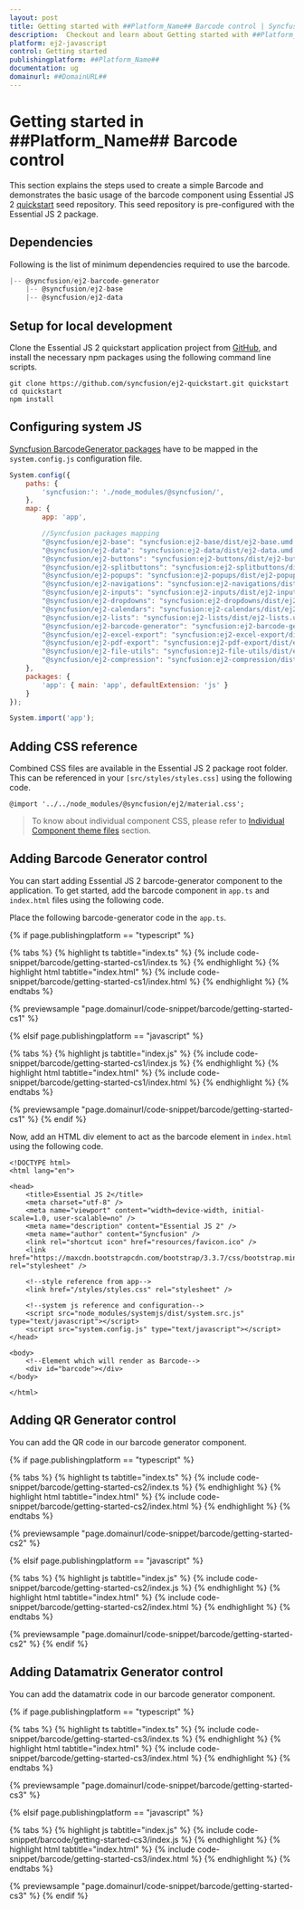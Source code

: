 ```yaml
---
layout: post
title: Getting started with ##Platform_Name## Barcode control | Syncfusion
description:  Checkout and learn about Getting started with ##Platform_Name## Barcode control of Syncfusion Essential JS 2 and more details.
platform: ej2-javascript
control: Getting started 
publishingplatform: ##Platform_Name##
documentation: ug
domainurl: ##DomainURL##
---
```


# Getting started in ##Platform_Name## Barcode control

This section explains the steps used to create a simple Barcode and demonstrates the basic usage of the barcode component using Essential JS 2
[quickstart](https://github.com/syncfusion/ej2-quickstart.git) seed repository. This seed repository is pre-configured with the Essential JS 2 package.

## Dependencies

Following is the list of minimum dependencies required to use the barcode.

```javascript
|-- @syncfusion/ej2-barcode-generator
    |-- @syncfusion/ej2-base
    |-- @syncfusion/ej2-data
```

## Setup for local development

Clone the Essential JS 2 quickstart application project from [GitHub](https://github.com/syncfusion/ej2-quickstart.git), and install the necessary npm packages using the following command line scripts.

```
git clone https://github.com/syncfusion/ej2-quickstart.git quickstart
cd quickstart
npm install
```

## Configuring system JS

[Syncfusion BarcodeGenerator packages](#dependencies) have to be mapped in the `system.config.js` configuration file.

```javascript
System.config({
    paths: {
        'syncfusion:': './node_modules/@syncfusion/',
    },
    map: {
        app: 'app',

        //Syncfusion packages mapping
        "@syncfusion/ej2-base": "syncfusion:ej2-base/dist/ej2-base.umd.min.js",
        "@syncfusion/ej2-data": "syncfusion:ej2-data/dist/ej2-data.umd.min.js",
        "@syncfusion/ej2-buttons": "syncfusion:ej2-buttons/dist/ej2-buttons.umd.min.js",
        "@syncfusion/ej2-splitbuttons": "syncfusion:ej2-splitbuttons/dist/ej2-splitbuttons.umd.min.js",
        "@syncfusion/ej2-popups": "syncfusion:ej2-popups/dist/ej2-popups.umd.min.js",
        "@syncfusion/ej2-navigations": "syncfusion:ej2-navigations/dist/ej2-navigations.umd.min.js",
        "@syncfusion/ej2-inputs": "syncfusion:ej2-inputs/dist/ej2-inputs.umd.min.js",
        "@syncfusion/ej2-dropdowns": "syncfusion:ej2-dropdowns/dist/ej2-dropdowns.umd.min.js",
        "@syncfusion/ej2-calendars": "syncfusion:ej2-calendars/dist/ej2-calendars.umd.min.js",
        "@syncfusion/ej2-lists": "syncfusion:ej2-lists/dist/ej2-lists.umd.min.js",
        "@syncfusion/ej2-barcode-generator": "syncfusion:ej2-barcode-generator/dist/ej2-barcode-generator.umd.min.js",
        "@syncfusion/ej2-excel-export": "syncfusion:ej2-excel-export/dist/ej2-excel-export.umd.min.js",
        "@syncfusion/ej2-pdf-export": "syncfusion:ej2-pdf-export/dist/ej2-pdf-export.umd.min.js",
        "@syncfusion/ej2-file-utils": "syncfusion:ej2-file-utils/dist/ej2-file-utils.umd.min.js",
        "@syncfusion/ej2-compression": "syncfusion:ej2-compression/dist/ej2-compression.umd.min.js"
    },
    packages: {
        'app': { main: 'app', defaultExtension: 'js' }
    }
});

System.import('app');
```

## Adding CSS reference

Combined CSS files are available in the Essential JS 2 package root folder. This can be referenced in your `[src/styles/styles.css]` using the following code.

```
@import '../../node_modules/@syncfusion/ej2/material.css';
```

> To know about individual component CSS, please refer to [Individual Component theme files](../../base/theme.html#individual-component-theme-files) section.

## Adding Barcode Generator control

You can start adding Essential JS 2 barcode-generator component to the application. To get started, add the barcode component in `app.ts` and `index.html` files using the following code.

Place the following barcode-generator  code in the `app.ts`.

{% if page.publishingplatform == "typescript" %}

 {% tabs %}
{% highlight ts tabtitle="index.ts" %}
{% include code-snippet/barcode/getting-started-cs1/index.ts %}
{% endhighlight %}
{% highlight html tabtitle="index.html" %}
{% include code-snippet/barcode/getting-started-cs1/index.html %}
{% endhighlight %}
{% endtabs %}
        
{% previewsample "page.domainurl/code-snippet/barcode/getting-started-cs1" %}

{% elsif page.publishingplatform == "javascript" %}

{% tabs %}
{% highlight js tabtitle="index.js" %}
{% include code-snippet/barcode/getting-started-cs1/index.js %}
{% endhighlight %}
{% highlight html tabtitle="index.html" %}
{% include code-snippet/barcode/getting-started-cs1/index.html %}
{% endhighlight %}
{% endtabs %}

{% previewsample "page.domainurl/code-snippet/barcode/getting-started-cs1" %}
{% endif %}

Now, add an HTML div element to act as the barcode element in `index.html` using the following code.

```
<!DOCTYPE html>
<html lang="en">

<head>
    <title>Essential JS 2</title>
    <meta charset="utf-8" />
    <meta name="viewport" content="width=device-width, initial-scale=1.0, user-scalable=no" />
    <meta name="description" content="Essential JS 2" />
    <meta name="author" content="Syncfusion" />
    <link rel="shortcut icon" href="resources/favicon.ico" />
    <link href="https://maxcdn.bootstrapcdn.com/bootstrap/3.3.7/css/bootstrap.min.css" rel="stylesheet" />

    <!--style reference from app-->
    <link href="/styles/styles.css" rel="stylesheet" />

    <!--system js reference and configuration-->
    <script src="node_modules/systemjs/dist/system.src.js" type="text/javascript"></script>
    <script src="system.config.js" type="text/javascript"></script>
</head>

<body>
    <!--Element which will render as Barcode-->
    <div id="barcode"></div>
</body>

</html>
```

## Adding QR Generator control

You can add the QR code in our barcode generator component.

{% if page.publishingplatform == "typescript" %}

 {% tabs %}
{% highlight ts tabtitle="index.ts" %}
{% include code-snippet/barcode/getting-started-cs2/index.ts %}
{% endhighlight %}
{% highlight html tabtitle="index.html" %}
{% include code-snippet/barcode/getting-started-cs2/index.html %}
{% endhighlight %}
{% endtabs %}
        
{% previewsample "page.domainurl/code-snippet/barcode/getting-started-cs2" %}

{% elsif page.publishingplatform == "javascript" %}

{% tabs %}
{% highlight js tabtitle="index.js" %}
{% include code-snippet/barcode/getting-started-cs2/index.js %}
{% endhighlight %}
{% highlight html tabtitle="index.html" %}
{% include code-snippet/barcode/getting-started-cs2/index.html %}
{% endhighlight %}
{% endtabs %}

{% previewsample "page.domainurl/code-snippet/barcode/getting-started-cs2" %}
{% endif %}

## Adding Datamatrix Generator control

You can add the datamatrix code in our barcode generator component.

{% if page.publishingplatform == "typescript" %}

 {% tabs %}
{% highlight ts tabtitle="index.ts" %}
{% include code-snippet/barcode/getting-started-cs3/index.ts %}
{% endhighlight %}
{% highlight html tabtitle="index.html" %}
{% include code-snippet/barcode/getting-started-cs3/index.html %}
{% endhighlight %}
{% endtabs %}
        
{% previewsample "page.domainurl/code-snippet/barcode/getting-started-cs3" %}

{% elsif page.publishingplatform == "javascript" %}

{% tabs %}
{% highlight js tabtitle="index.js" %}
{% include code-snippet/barcode/getting-started-cs3/index.js %}
{% endhighlight %}
{% highlight html tabtitle="index.html" %}
{% include code-snippet/barcode/getting-started-cs3/index.html %}
{% endhighlight %}
{% endtabs %}

{% previewsample "page.domainurl/code-snippet/barcode/getting-started-cs3" %}
{% endif %}
